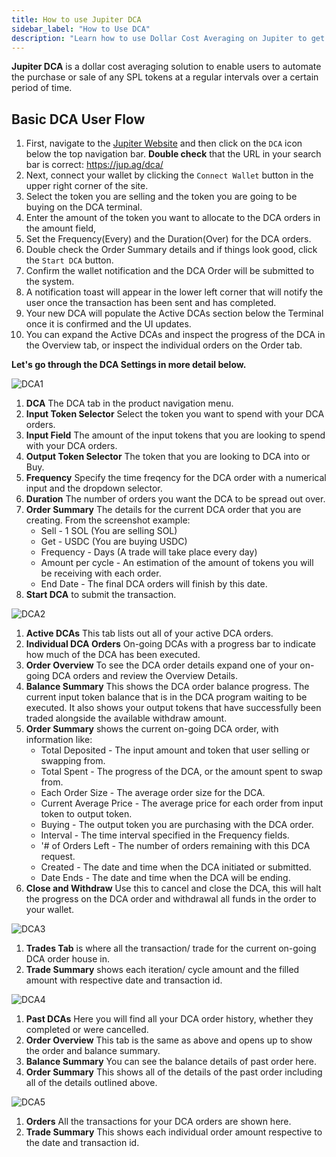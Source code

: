 ```yaml
---
title: How to use Jupiter DCA
sidebar_label: "How to Use DCA"
description: "Learn how to use Dollar Cost Averaging on Jupiter to get the best price on your trades."
---
```


<head>
    <title>How to use Dollar Cost Averaging (DCA) on Jupiter</title>
    <meta name="twitter:card" content="summary" />
</head>

**Jupiter DCA** is a dollar cost averaging solution to enable users to automate the purchase or sale of any SPL tokens at a regular intervals over a certain period of time.

## Basic DCA User Flow

1. First, navigate to the [Jupiter Website](https://jup.ag/) and then click on the `DCA` icon below the top navigation bar. **Double check** that the URL in your search bar is correct: https://jup.ag/dca/
2. Next, connect your wallet by clicking the `Connect Wallet` button in the upper right corner of the site.
3. Select the token you are selling and the token you are going to be buying on the DCA terminal.
4. Enter the amount of the token you want to allocate to the DCA orders in the amount field, 
5. Set the Frequency(Every) and the Duration(Over) for the DCA orders. 
6. Double check the Order Summary details and if things look good, click the `Start DCA` button.
7. Confirm the wallet notification and the DCA Order will be submitted to the system. 
8. A notification toast will appear in the lower left corner that will notify the user once the transaction has been sent and has completed.
9. Your new DCA will populate the Active DCAs section below the Terminal once it is confirmed and the UI updates.
10. You can expand the Active DCAs and inspect the progress of the DCA in the Overview tab, or inspect the individual orders on the Order tab.

**Let's go through the DCA Settings in more detail below.**


![DCA1](../img/dca/dca-1.jpg)

1. **DCA** The DCA tab in the product navigation menu.
2. **Input Token Selector** Select the token you want to spend with your DCA orders.
3. **Input Field** The amount of the input tokens that you are looking to spend with your DCA orders.
4. **Output Token Selector** The token that you are looking to DCA into or Buy.
5. **Frequency** Specify the time freqency for the DCA order with a numerical input and the dropdown selector.
6. **Duration** The number of orders you want the DCA to be spread out over. 
7. **Order Summary** The details for the current DCA order that you are creating. 
    From the screenshot example:
    - Sell - 1 SOL (You are selling SOL)
    - Get - USDC (You are buying USDC)
    - Frequency - Days (A trade will take place every day)
    - Amount per cycle - An estimation of the amount of tokens you will be receiving with each order.
    - End Date - The final DCA orders will finish by this date.
8. **Start DCA** to submit the transaction.

![DCA2](../img/dca/dca-2.jpg)

1. **Active DCAs** This tab lists out all of your active DCA orders.
2. **Individual DCA Orders** On-going DCAs with a progress bar to indicate how much of the DCA has been executed.
3. **Order Overview** To see the DCA order details expand one of your on-going DCA orders and review the Overview Details.
4. **Balance Summary** This shows the DCA order balance progress. The current input token balance that is in the DCA program waiting to be executed. It also shows your output tokens that have successfully been traded alongside the available withdraw amount.
5. **Order Summary** shows the current on-going DCA order, with information like:
    - Total Deposited - The input amount and token that user selling or swapping from.
    - Total Spent - The progress of the DCA, or the amount spent to swap from.
    - Each Order Size - The average order size for the DCA.
    - Current Average Price - The average price for each order from input token to output token.
    - Buying - The output token you are purchasing with the DCA order.
    - Interval - The time interval specified in the Frequency fields.
    - '# of Orders Left - The number of orders remaining with this DCA request.
    - Created - The date and time when the DCA initiated or submitted.
    - Date Ends - The date and time when the DCA will be ending.
6. **Close and Withdraw** Use this to cancel and close the DCA, this will halt the progress on the DCA order and withdrawal all funds in the order to your wallet. 

![DCA3](../img/dca/dca-3.jpg)

1. **Trades Tab** is where all the transaction/ trade for the current on-going DCA order house in.
2. **Trade Summary** shows each iteration/ cycle amount and the filled amount with respective date and transaction id.

![DCA4](../img/dca/dca-4.jpg)

1. **Past DCAs** Here you will find all your DCA order history, whether they completed or were cancelled.
2. **Order Overview** This tab is the same as above and opens up to show the order and balance summary.
3. **Balance Summary** You can see the balance details of past order here.
4. **Order Summary** This shows all of the details of the past order including all of the details outlined above.

![DCA5](../img/dca/dca-5.jpg)

1. **Orders** All the transactions for your DCA orders are shown here.
2. **Trade Summary** This shows each individual order amount respective to the date and transaction id.
